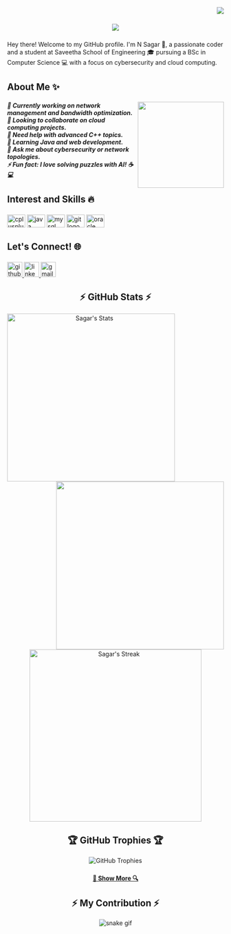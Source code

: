 <img align="right" src="https://komarev.com/ghpvc/?username=sagar7121&style=flat-square">

<h1 align="center">
  <a href="https://git.io/typing-svg">
    <img src="https://readme-typing-svg.herokuapp.com/?lines=Hey+👋;Hi+welcome+to+my+profile!;+I'm+N+Sagar!;&center=true&size=20">
  </a>
</h1>

###

<p align="left">Hey there! Welcome to my GitHub profile. I'm N Sagar 👋, a passionate coder and a student at Saveetha School of Engineering 🎓 pursuing a BSc in Computer Science 💻 with a focus on cybersecurity and cloud computing.</p>

###

<h2 align="left">About Me ✨</h2>

###

<img align="right" height="200" src="https://i.imgflip.com/7m4wl6.gif" />

###

<h5 align="left">
🔭 Currently working on network management and bandwidth optimization.<br>
👯 Looking to collaborate on cloud computing projects.<br>
🤝 Need help with advanced C++ topics.<br>
🌱 Learning Java and web development.<br>
💬 Ask me about cybersecurity or network topologies.<br>
⚡ Fun fact: I love solving puzzles with AI! ☕💻
</h5>

###

<h2 align="left">Interest and Skills 🔥</h2>

###

<div align="left">
  <img src="https://cdn.jsdelivr.net/gh/devicons/devicon/icons/cplusplus/cplusplus-original.svg" height="30" width="42" alt="cplusplus logo" />
  <img src="https://cdn.jsdelivr.net/gh/devicons/devicon/icons/java/java-original.svg" height="30" width="42" alt="java logo" />
  <img src="https://cdn.jsdelivr.net/gh/devicons/devicon/icons/mysql/mysql-original.svg" height="30" width="42" alt="mysql logo" />
  <img src="https://cdn.jsdelivr.net/gh/devicons/devicon/icons/git/git-original.svg" height="30" width="42" alt="git logo" />
  <img src="https://cdn.jsdelivr.net/gh/devicons/devicon/icons/oracle/oracle-original.svg" height="30" width="42" alt="oracle logo" />
</div>

###

<h2 align="left">Let's Connect! 🌐</h2>

###

<div align="left">
  <a href="https://github.com/sagar7121" target="_blank">
    <img src="https://img.shields.io/static/v1?message=GitHub&logo=github&label=&color=181717&logoColor=white&labelColor=&style=for-the-badge" height="35" alt="github logo" />
  </a>
  <a href="https://www.linkedin.com/in/sagarn7121" target="_blank">
    <img src="https://img.shields.io/static/v1?message=LinkedIn&logo=linkedin&label=&color=0077B5&logoColor=white&labelColor=&style=for-the-badge" height="35" alt="linkedin logo" />
  </a>
  <a href="mailto:sagarnani7251@gmail.com" target="_blank">
    <img src="https://img.shields.io/static/v1?message=Gmail&logo=gmail&label=&color=D14836&logoColor=white&labelColor=&style=for-the-badge" height="35" alt="gmail logo" />
  </a>
</div>

###

<h2 align="center">⚡ GitHub Stats ⚡</h2>

<p align="center">
  <div align="center">
    <a href="https://github.com/anuraghazra/github-readme-stats">
      <img align="left" width="390" src="https://github-stats-alpha.vercel.app/api?username=sagar7121&cc=282a36&tc=edede7&ic=ff6e96&bc=dddbdb" alt="Sagar's Stats" />
    </a>
    <a href="https://github.com/anuraghazra/github-readme-stats">
      <img align="right" width="390" src="https://github-readme-stats.vercel.app/api/top-langs?username=sagar7121&locale=en&hide_title=false&layout=compact&card_width=320&langs_count=5&theme=dracula&hide_border=false&order=2" />
    </a>
  </div>
</p>

<br><br><br><br><br><br><br><br><br>

<div align="center">
  <a href="https://github.com/denvercoder1/github-readme-streak-stats">
    <img width="400" align="center" src="https://streak-stats.demolab.com?user=sagar7121&locale=en&mode=daily&theme=dracula&hide_border=false&border_radius=5&order=3" alt="Sagar's Streak" />
  </a>
</div>

###

<h2 align="center">🏆 GitHub Trophies 🏆</h2>

<p align="center">
  <img src="https://github-profile-trophy.vercel.app/?username=sagar7121&theme=dracula&no-frame=true&no-bg=true&margin-w=15" alt="GitHub Trophies" />
</p>

###

<h4 align="center">
  <a href="https://github.com/sagar7121?tab=repositories" title="Show Repositories">🔎 Show More 🔍</a>
</h4>

##

<h2 align="center">⚡ My Contribution ⚡</h2>

<p align="center">
  <img src="https://github.com/sagar7121/sagar7121/blob/output/github-contribution-grid-snake.gif" alt="snake gif" />
</p>
